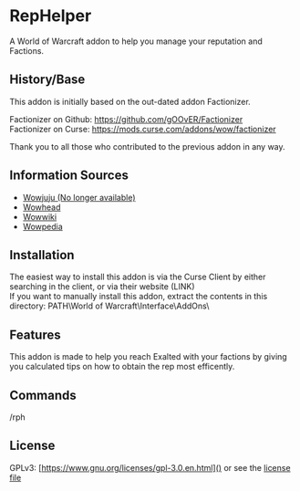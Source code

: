 # RepHelper
A World of Warcraft addon to help you manage your reputation and Factions.

## History/Base
This addon is initially based on the out-dated addon Factionizer.

Factionizer on Github: <https://github.com/gOOvER/Factionizer>  
Factionizer on Curse: <https://mods.curse.com/addons/wow/factionizer>

Thank you to all those who contributed to the previous addon in any way.

## Information Sources
* [Wowjuju (No longer available)](http://www.wowjuju.com/)
* [Wowhead](http://www.wowhead.com)
* [Wowwiki](http://www.wowwiki.com)
* [Wowpedia](http://wow.gamepedia.com)

## Installation
The easiest way to install this addon is via the Curse Client by either searching in the client, or via their website (LINK)  
If you want to manually install this addon, extract the contents in this directory: PATH\World of Warcraft\Interface\AddOns\

## Features
This addon is made to help you reach Exalted with your factions by giving you calculated tips on how to obtain the rep most efficently.

## Commands
/rph <COMMANDS>

## License
GPLv3: [https://www.gnu.org/licenses/gpl-3.0.en.html]() or see the [license file](https://github.com/chawan/RepHelper/blob/master/LICENSE)
